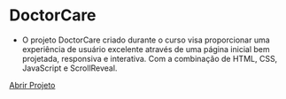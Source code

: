 # DoctorCare

- O projeto DoctorCare criado durante o curso visa proporcionar uma experiência de usuário excelente através de uma página inicial bem projetada, responsiva e interativa. Com a combinação de HTML, CSS, JavaScript e ScrollReveal.

[Abrir Projeto](https://jadsonl.github.io/DoctorCare/)
